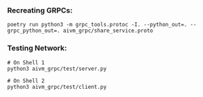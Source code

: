 ### Recreating GRPCs:

```shell
poetry run python3 -m grpc_tools.protoc -I. --python_out=. --grpc_python_out=. aivm_grpc/share_service.proto
```


### Testing Network:

```shell
# On Shell 1
python3 aivm_grpc/test/server.py
```

```shell
# On Shell 2
python3 aivm_grpc/test/client.py
```

